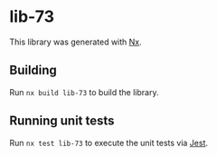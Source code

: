 # lib-73

This library was generated with [Nx](https://nx.dev).

## Building

Run `nx build lib-73` to build the library.

## Running unit tests

Run `nx test lib-73` to execute the unit tests via [Jest](https://jestjs.io).
